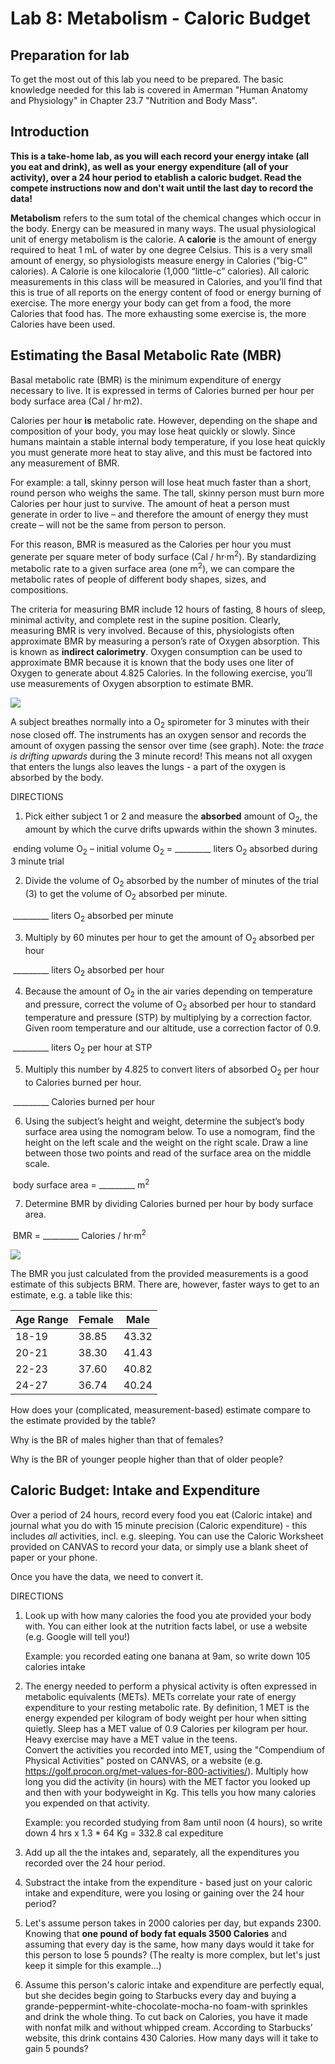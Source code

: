 # Lab 8: Metabolism - Caloric Budget

## Preparation for lab

To get the most out of this lab you need to be prepared. The basic knowledge needed for this lab is covered in Amerman "Human Anatomy and Physiology" in Chapter 23.7 "Nutrition and Body Mass".

## Introduction

**This is a take-home lab, as you will each record your energy intake (all you eat and drink), as well as your energy expenditure (all of your activity), over a 24 hour period to etablish a caloric budget. Read the compete instructions now and don't wait until the last day to record the data!** 

**Metabolism** refers to the sum total of the chemical changes which occur in the body.  Energy can be measured in many ways.  The usual physiological unit of energy metabolism is the calorie.  A **calorie** is the amount of energy required to heat 1 mL of water by one degree Celsius.  This is a very small amount of energy, so physiologists measure energy in Calories (“big-C” calories).  A Calorie is one kilocalorie (1,000 “little-c” calories).  All caloric measurements in this class will be measured in Calories, and you’ll find that this is true of all reports on the energy content of food or energy burning of exercise.  The more energy your body can get from a food, the more Calories that food has.  The more exhausting some exercise is, the more Calories have been used.  

## Estimating the Basal Metabolic Rate (MBR) ##

Basal metabolic rate (BMR) is the minimum expenditure of energy necessary to live.  It is expressed in terms of Calories burned per hour per body surface area (Cal / hr·m2). 

Calories per hour **is** metabolic rate.  However, depending on the shape and composition of your body, you may lose heat quickly or slowly.  Since humans maintain a stable internal body temperature, if you lose heat quickly you must generate more heat to stay alive, and this must be factored into any measurement of BMR.  

For example:  a tall, skinny person will lose heat much faster than a short, round person who weighs the same.  The tall, skinny person must burn more Calories per hour just to survive.  The amount of heat a person must generate in order to live – and therefore the amount of energy they must create – will not be the same from person to person.  

For this reason, BMR is measured as the Calories per hour you must generate per square meter of body surface (Cal / hr·m<sup>2</sup>). By standardizing metabolic rate to a given surface area (one m<sup>2</sup>), we can compare the metabolic rates of people of different body shapes, sizes, and compositions.  

The criteria for measuring BMR include 12 hours of fasting, 8 hours of sleep, minimal activity, and complete rest in the supine position.  Clearly, measuring BMR is very involved.  Because of this, physiologists often approximate BMR by measuring a person’s rate of Oxygen absorption.  This is known as **indirect calorimetry**. Oxygen consumption can be used to approximate BMR because it is known that the body uses one liter of Oxygen to generate about 4.825 Calories.  In the following exercise, you’ll use measurements of Oxygen absorption to estimate BMR.  

![](.\figures\Oxygen-Curve.PNG)

A subject breathes normally into a O<sub>2</sub> spirometer for 3 minutes with their nose closed off. The instruments has an oxygen sensor and records the amount of oxygen passing the sensor over time (see graph).  Note: the *trace is drifting upwards* during the 3 minute record! This means not all oxygen that enters the lungs also leaves the lungs - a part of the oxygen is absorbed by the body. 

DIRECTIONS

1. Pick either subject 1 or 2 and measure the **absorbed** amount of O<sub>2</sub>, the amount by which the curve drifts upwards within the shown 3 minutes.  

​	ending volume O<sub>2</sub> – initial volume O<sub>2</sub> =  _________ liters O<sub>2</sub> absorbed during 3 minute trial

2. Divide the volume of O<sub>2</sub> absorbed by the number of minutes of the trial (3) to get the volume of O<sub>2</sub> absorbed per minute.   

​	_________ liters O<sub>2</sub> absorbed per minute

3. Multiply by 60 minutes per hour to get the amount of O<sub>2</sub> absorbed per hour   

​	_________ liters O<sub>2</sub> absorbed per hour

4. Because the amount of O<sub>2</sub> in the air varies depending on temperature and pressure, correct the volume of O<sub>2</sub> absorbed per hour to standard temperature and pressure (STP) by multiplying by a correction factor.  Given room temperature and our altitude, use a correction factor of 0.9.

​	_________ liters O<sub>2</sub> per hour at STP

5. Multiply this number by 4.825 to convert liters of absorbed O<sub>2</sub> per hour to Calories burned per hour.

​	_________ Calories burned per hour

6. Using the subject’s height and weight, determine the subject’s body surface area using the nomogram below. To use a nomogram, find the height on the left scale and the weight on the right scale. Draw a line between those two points and read of the surface area on the middle scale.

​	body surface area  =  _________ m<sup>2</sup>

7. Determine BMR by dividing Calories burned per hour by body surface area.

​	BMR =  _________ Calories / hr·m<sup>2</sup>

![](.\figures\Nomogram.PNG)



The BMR you just calculated from the provided measurements is a good estimate of this subjects BRM. There are, however,  faster ways to get to an estimate, e.g. a table like this:

| Age Range | Female | Male  |
| --------- | ------ | ----- |
| 18-19     | 38.85  | 43.32 |
| 20-21     | 38.30  | 41.43 |
| 22-23     | 37.60  | 40.82 |
| 24-27     | 36.74  | 40.24 |

How does your (complicated, measurement-based) estimate compare to the estimate provided by the table?

Why is the BR of males higher than that of females? 

Why is the BR of younger people higher than that of older people? 



## Caloric Budget: Intake and Expenditure

Over a period of 24 hours, record every food you eat (Caloric intake) and journal what you do with 15 minute precision (Caloric expenditure) - this includes *all* activities, incl. e.g. sleeping. You can use the Caloric Worksheet provided on CANVAS to record your data, or simply use a blank sheet of paper or your phone.

Once you have the data, we need to convert it.

DIRECTIONS

1. Look up with how many calories the food you ate provided your body with. You can either look at the nutrition facts label, or use a website (e.g. Google will tell you!)

   Example: you recorded eating one banana at 9am, so write down 105 calories intake

2. The energy needed to perform a physical activity is often expressed in metabolic equivalents (METs).  METs correlate your rate of energy expenditure to your resting metabolic rate.  By definition, 1 MET is the energy expended per kilogram of body weight per hour when sitting quietly.  Sleep has a MET value of 0.9 Calories per kilogram per hour.  Heavy exercise may have a MET value in the teens.  
   Convert the activities you recorded into MET, using the "Compendium of Physical Activities" posted on CANVAS, or a website (e.g. https://golf.procon.org/met-values-for-800-activities/). 
   Multiply how long you did the activity (in hours) with the MET factor you looked up and then with your bodyweight in Kg. This tells you how many calories you expended on that activity.

   Example: you recorded studying from 8am until noon (4 hours), so write down 4 hrs x 1.3 * 64 Kg = 332.8 cal expediture

3. Add up all the the intakes and, separately, all the expenditures you recorded over the 24 hour period.

4. Substract the intake from the expenditure - based just on your caloric intake and expenditure, were you losing or gaining over the 24 hour period?  

5. Let's assume person takes in 2000 calories per day, but expands 2300. Knowing that **one pound of body fat equals 3500 Calories** and assuming that every day is the same, how many days would it take for this person to lose 5 pounds? (The realty is more complex, but let's just keep it simple for this example...)

6. Assume this person's caloric intake and expenditure are perfectly equal, but she decides begin going to Starbucks every day and buying a grande-peppermint-white-chocolate-mocha-no foam-with sprinkles and drink the whole thing.  To cut back on Calories, you have it made with nonfat milk and without whipped cream.  According to Starbucks’ website, this drink contains 430 Calories.  How many days will it take to gain 5 pounds? 
